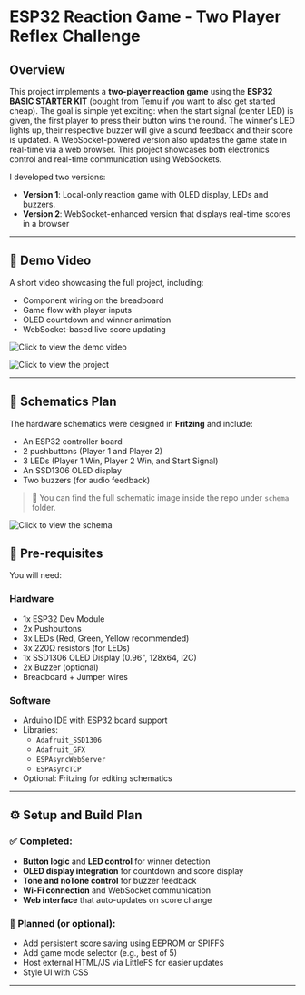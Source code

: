 # ESP32 Reaction Game - Two Player Reflex Challenge

## Overview

This project implements a **two-player reaction game** using the **ESP32 BASIC STARTER KIT** (bought from Temu if you want to also get started cheap). The goal is simple yet exciting: when the start signal (center LED) is given, the first player to press their button wins the round. The winner's LED lights up, their respective buzzer will give a sound feedback and their score is updated. A WebSocket-powered version also updates the game state in real-time via a web browser. This project showcases both electronics control and real-time communication using WebSockets.

I developed two versions:

- **Version 1**: Local-only reaction game with OLED display, LEDs and buzzers.
- **Version 2**: WebSocket-enhanced version that displays real-time scores in a browser

---

## 🎥 Demo Video

A short video showcasing the full project, including:

- Component wiring on the breadboard
- Game flow with player inputs
- OLED countdown and winner animation
- WebSocket-based live score updating

![Click to view the demo video](https://github.com/manearobert3/IoT-reaction-game/demo/demo.gif)

![Click to view the project](https://github.com/manearobert3/IoT-reaction-game/demo/full_build.jpg)

---

## 🔧 Schematics Plan

The hardware schematics were designed in **Fritzing** and include:

- An ESP32 controller board
- 2 pushbuttons (Player 1 and Player 2)
- 3 LEDs (Player 1 Win, Player 2 Win, and Start Signal)
- An SSD1306 OLED display
- Two buzzers (for audio feedback)

> 🎯 You can find the full schematic image inside the repo under `schema` folder.

![Click to view the schema](https://github.com/manearobert3/IoT-reaction-game/schema/reflex_game_v1_schema_bb.png)

## 🧰 Pre-requisites

You will need:

### Hardware

- 1x ESP32 Dev Module
- 2x Pushbuttons
- 3x LEDs (Red, Green, Yellow recommended)
- 3x 220Ω resistors (for LEDs)
- 1x SSD1306 OLED Display (0.96", 128x64, I2C)
- 2x Buzzer (optional)
- Breadboard + Jumper wires

### Software

- Arduino IDE with ESP32 board support
- Libraries:
  - `Adafruit_SSD1306`
  - `Adafruit_GFX`
  - `ESPAsyncWebServer`
  - `ESPAsyncTCP`
- Optional: Fritzing for editing schematics

---

## ⚙️ Setup and Build Plan

### ✅ Completed:

- **Button logic** and **LED control** for winner detection
- **OLED display integration** for countdown and score display
- **Tone and noTone control** for buzzer feedback
- **Wi-Fi connection** and WebSocket communication
- **Web interface** that auto-updates on score change

### 🚧 Planned (or optional):

- Add persistent score saving using EEPROM or SPIFFS
- Add game mode selector (e.g., best of 5)
- Host external HTML/JS via LittleFS for easier updates
- Style UI with CSS

---
